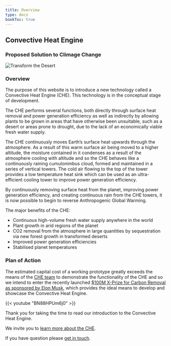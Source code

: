 ```yaml
---
title: Overview
type: docs
bookToc: true
---
```


## Convective Heat Engine

### Proposed Solution to Climage Change

![Transform the Desert](/images/desert-to-green-space.gif)

### Overview

<!-- We believe that turning desert into a lush green landscape is now finally possible. -->

The purpose of this website is to introduce a new technology called a Convective Heat Engine (CHE).  This technology is in the conceptual stage of development.

The CHE performs several functions, both directly through surface heat removal and power generation efficiency as well as indirectly by allowing plants to be grown in areas that have otherwise been unsuitable, such as a desert or areas prone to drought, due to the lack of an economically viable fresh water supply.

The CHE continuously moves Earth’s surface heat upwards through the atmosphere. As a result of this warm surface air being moved to a higher altitude, the moisture contained in it condenses as a result of the atmosphere cooling with altitude and so the CHE behaves like a continuously raining cumulonimbus cloud, formed and maintained in a series of vertical towers.  The cold air flowing to the top of the tower provides a low temperature heat sink which can be used as an ultra-efficient cooling tower to improve power generation efficiency.

By continuously removing surface heat from the planet, improving power generation efficiency, and creating continuous rain from the CHE towers, it is now possible to begin to reverse Anthropogenic Global Warming.

The major benefits of the CHE:
- Continuous high-volume fresh water supply anywhere in the world
- Plant growth in arid regions of the planet
- CO2 removal from the atmosphere in large quantities by sequestration via new forest growth in transformed deserts
- Improved power generation efficiencies
- Stabilised planet temperatures

<!-- - Mega Liters of water reliably extracted from the air each day.
- Gigawatts of surface heat vented continuously.
- Increases the efficiency for power plants.
- Runs on waste heat energy from power plants. -->

<!-- {{< vimeo "572525807?autoplay=1&loop=1" >}} -->

### Plan of Action

The estimated capital cost of a working prototype greatly exceeds the means of the [CHE team](/about) to demonstrate the functionality of the CHE and so we intend to enter the recently launched [$100M X-Prize for Carbon Removal as sponsored by Elon Musk](https://www.xprize.org/prizes/elonmusk), which provides the ideal means to develop and showcase the Convective Heat Engine.

{{< youtube "BN88HPUm6j0" >}}

Thank you for taking the time to read our introduction to the Convective Heat Engine.

We invite you to [learn more about the CHE](/simple-explanation).  

If you have question please [get in touch](/contact).
